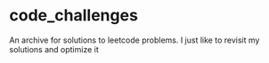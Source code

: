 # code_challenges
An archive for solutions to leetcode problems. I just like to revisit my solutions and optimize it
